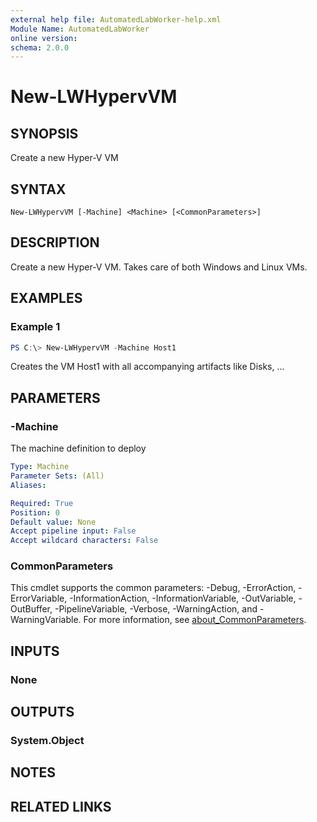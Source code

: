 ```yaml
---
external help file: AutomatedLabWorker-help.xml
Module Name: AutomatedLabWorker
online version:
schema: 2.0.0
---
```


# New-LWHypervVM

## SYNOPSIS
Create a new Hyper-V VM

## SYNTAX

```
New-LWHypervVM [-Machine] <Machine> [<CommonParameters>]
```

## DESCRIPTION
Create a new Hyper-V VM.
Takes care of both Windows and Linux VMs.

## EXAMPLES

### Example 1
```powershell
PS C:\> New-LWHypervVM -Machine Host1
```

Creates the VM Host1 with all accompanying artifacts like Disks, ...

## PARAMETERS

### -Machine
The machine definition to deploy

```yaml
Type: Machine
Parameter Sets: (All)
Aliases:

Required: True
Position: 0
Default value: None
Accept pipeline input: False
Accept wildcard characters: False
```

### CommonParameters
This cmdlet supports the common parameters: -Debug, -ErrorAction, -ErrorVariable, -InformationAction, -InformationVariable, -OutVariable, -OutBuffer, -PipelineVariable, -Verbose, -WarningAction, and -WarningVariable. For more information, see [about_CommonParameters](http://go.microsoft.com/fwlink/?LinkID=113216).

## INPUTS

### None
## OUTPUTS

### System.Object
## NOTES

## RELATED LINKS
